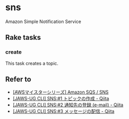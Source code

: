 # sns

Amazon Simple Notification Service

## Rake tasks

### create

This task creates a topic.

## Refer to

* [[AWSマイスターシリーズ] Amazon SQS / SNS](http://www.slideshare.net/AmazonWebServicesJapan/aws-31275003)
* [[JAWS-UG CLI] SNS:#1 トピックの作成 - Qiita](http://qiita.com/tcsh/items/e05e21e7338668cbf3b8)
* [[JAWS-UG CLI] SNS:#2 通知先の登録 (e-mail) - Qiita](http://qiita.com/tcsh/items/ca81576b0018bfa32cbe)
* [[JAWS-UG CLI] SNS:#3 メッセージの配信 - Qiita](http://qiita.com/tcsh/items/4a37ec0f4b235a85e00c)
